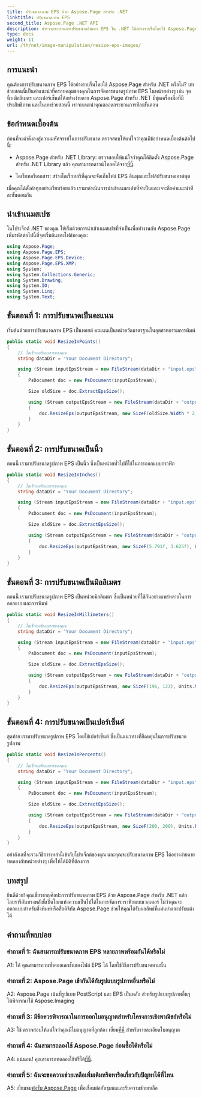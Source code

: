 ```yaml
---
title: ปรับขนาดภาพ EPS ด้วย Aspose.Page สำหรับ .NET
linktitle: ปรับขนาดภาพ EPS
second_title: Aspose.Page .NET API
description: สำรวจกระบวนการปรับขนาดอิมเมจ EPS ใน .NET ได้อย่างราบรื่นโดยใช้ Aspose.Page ให้ความแม่นยำในระดับจุด นิ้ว มิลลิเมตร และเปอร์เซ็นต์ได้อย่างง่ายดาย
type: docs
weight: 11
url: /th/net/image-manipulation/resize-eps-images/
---
```

## การแนะนำ

คุณต้องการปรับขนาดภาพ EPS ได้อย่างราบรื่นโดยใช้ Aspose.Page สำหรับ .NET หรือไม่? บทช่วยสอนนี้เป็นคำแนะนำที่ครอบคลุมของคุณในการจัดการขนาดรูปภาพ EPS ในหน่วยต่างๆ เช่น จุด นิ้ว มิลลิเมตร และเปอร์เซ็นต์ได้อย่างง่ายดาย Aspose.Page สำหรับ .NET มีชุดเครื่องมือที่มีประสิทธิภาพ และในบทช่วยสอนนี้ เราจะแนะนำคุณตลอดกระบวนการทีละขั้นตอน

## ข้อกำหนดเบื้องต้น

ก่อนที่จะดำดิ่งลงสู่ความมหัศจรรย์ในการปรับขนาด ตรวจสอบให้แน่ใจว่าคุณมีข้อกำหนดเบื้องต้นต่อไปนี้:

-  Aspose.Page สำหรับ .NET Library: ตรวจสอบให้แน่ใจว่าคุณได้ติดตั้ง Aspose.Page สำหรับ .NET Library แล้ว คุณสามารถดาวน์โหลดได้จาก[ที่นี่](https://releases.aspose.com/page/net/).

- ไดเร็กทอรีเอกสาร: สร้างไดเร็กทอรีที่คุณจะจัดเก็บไฟล์ EPS อินพุตและไฟล์ปรับขนาดเอาต์พุต

เมื่อคุณได้ตั้งค่าทุกอย่างเรียบร้อยแล้ว เรามาดำเนินการนำเข้าเนมสเปซที่จำเป็นและเจาะลึกคำแนะนำทีละขั้นตอนกัน

## นำเข้าเนมสเปซ

ในโปรเจ็กต์ .NET ของคุณ ให้เริ่มด้วยการนำเข้าเนมสเปซที่จำเป็นเพื่อทำงานกับ Aspose.Page เพิ่มรหัสต่อไปนี้ที่จุดเริ่มต้นของไฟล์ของคุณ:

```csharp
using Aspose.Page;
using Aspose.Page.EPS;
using Aspose.Page.EPS.Device;
using Aspose.Page.EPS.XMP;
using System;
using System.Collections.Generic;
using System.Drawing;
using System.IO;
using System.Linq;
using System.Text;
```

## ขั้นตอนที่ 1: การปรับขนาดเป็นคะแนน

เริ่มต้นด้วยการปรับขนาดภาพ EPS เป็นพอยต์ คะแนนเป็นหน่วยวัดมาตรฐานในอุตสาหกรรมการพิมพ์

```csharp
public static void ResizeInPoints()
{
    // ไดเร็กทอรีเอกสารของคุณ
    string dataDir = "Your Document Directory";

    using (Stream inputEpsStream = new FileStream(dataDir + "input.eps", FileMode.Open, FileAccess.Read))
    {
        PsDocument doc = new PsDocument(inputEpsStream);

        Size oldSize = doc.ExtractEpsSize();

        using (Stream outputEpsStream = new FileStream(dataDir + "output_resize_points.eps", FileMode.Create, FileAccess.Write))
        {
            doc.ResizeEps(outputEpsStream, new SizeF(oldSize.Width * 2, oldSize.Height * 2), Units.Points);
        }
    }
}
```

## ขั้นตอนที่ 2: การปรับขนาดเป็นนิ้ว

ตอนนี้ เรามาปรับขนาดรูปภาพ EPS เป็นนิ้ว ซึ่งเป็นหน่วยทั่วไปที่ใช้ในการออกแบบกราฟิก

```csharp
public static void ResizeInInches()
{
    // ไดเร็กทอรีเอกสารของคุณ
    string dataDir = "Your Document Directory";

    using (Stream inputEpsStream = new FileStream(dataDir + "input.eps", FileMode.Open, FileAccess.Read))
    {
        PsDocument doc = new PsDocument(inputEpsStream);

        Size oldSize = doc.ExtractEpsSize();

        using (Stream outputEpsStream = new FileStream(dataDir + "output_resize_inches.eps", FileMode.Create, FileAccess.Write))
        {
            doc.ResizeEps(outputEpsStream, new SizeF(5.791f, 3.625f), Units.Inches);
        }
    }
}
```

## ขั้นตอนที่ 3: การปรับขนาดเป็นมิลลิเมตร

ตอนนี้ เรามาปรับขนาดรูปภาพ EPS เป็นหน่วยมิลลิเมตร ซึ่งเป็นหน่วยที่ใช้กันอย่างแพร่หลายในการออกแบบและการพิมพ์

```csharp
public static void ResizeInMillimeters()
{
    // ไดเร็กทอรีเอกสารของคุณ
    string dataDir = "Your Document Directory";

    using (Stream inputEpsStream = new FileStream(dataDir + "input.eps", FileMode.Open, FileAccess.Read))
    {
        PsDocument doc = new PsDocument(inputEpsStream);

        Size oldSize = doc.ExtractEpsSize();

        using (Stream outputEpsStream = new FileStream(dataDir + "output_resize_mms.eps", FileMode.Create, FileAccess.Write))
        {
            doc.ResizeEps(outputEpsStream, new SizeF(196, 123), Units.Millimeters);
        }
    }
}
```

## ขั้นตอนที่ 4: การปรับขนาดเป็นเปอร์เซ็นต์

สุดท้าย เรามาปรับขนาดรูปภาพ EPS โดยใช้เปอร์เซ็นต์ ซึ่งเป็นแนวทางที่ยืดหยุ่นในการปรับขนาดรูปภาพ

```csharp
public static void ResizeInPercents()
{
    // ไดเร็กทอรีเอกสารของคุณ
    string dataDir = "Your Document Directory";

    using (Stream inputEpsStream = new FileStream(dataDir + "input.eps", FileMode.Open, FileAccess.Read))
    {
        PsDocument doc = new PsDocument(inputEpsStream);

        Size oldSize = doc.ExtractEpsSize();

        using (Stream outputEpsStream = new FileStream(dataDir + "output_resize_percents.eps", FileMode.Create, FileAccess.Write))
        {
            doc.ResizeEps(outputEpsStream, new SizeF(200, 200), Units.Percents);
        }
    }
}
```

อย่าลังเลที่จะรวมวิธีการเหล่านี้เข้ากับโปรเจ็กต์ของคุณ และคุณจะปรับขนาดภาพ EPS ได้อย่างง่ายดาย ทดลองกับหน่วยต่างๆ เพื่อให้ได้มิติที่ต้องการ

## บทสรุป

ยินดีด้วย! คุณเชี่ยวชาญศิลปะการปรับขนาดภาพ EPS ด้วย Aspose.Page สำหรับ .NET แล้ว ไลบรารีอันทรงพลังนี้เปิดโลกแห่งความเป็นไปได้ในการจัดการกราฟิกแบบเวกเตอร์ ไม่ว่าคุณจะออกแบบสำหรับสิ่งพิมพ์หรือสื่อดิจิทัล Aspose.Page ช่วยให้คุณได้รับผลลัพธ์ที่แม่นยำและปรับแต่งได้

## คำถามที่พบบ่อย

### คำถามที่ 1: ฉันสามารถปรับขนาดภาพ EPS หลายภาพพร้อมกันได้หรือไม่

A1: ได้ คุณสามารถวนซ้ำคอลเลกชั่นของไฟล์ EPS ได้ โดยใช้วิธีการปรับขนาดตามนั้น

### คำถามที่ 2: Aspose.Page เข้ากันได้กับรูปแบบรูปภาพอื่นหรือไม่

A2: Aspose.Page เน้นที่รูปแบบ PostScript และ EPS เป็นหลัก สำหรับรูปแบบรูปภาพอื่นๆ ให้พิจารณาใช้ Aspose.Imaging

### คำถามที่ 3: มีข้อควรพิจารณาในการออกใบอนุญาตสำหรับโครงการเชิงพาณิชย์หรือไม่

 A3: ใช่ ตรวจสอบให้แน่ใจว่าคุณมีใบอนุญาตที่ถูกต้อง เยี่ยม[ที่นี่](https://purchase.aspose.com/buy) สำหรับรายละเอียดใบอนุญาต

### คำถามที่ 4: ฉันสามารถลองใช้ Aspose.Page ก่อนซื้อได้หรือไม่

 A4: แน่นอน! คุณสามารถทดลองใช้ฟรีได้[ที่นี่](https://releases.aspose.com/).

### คำถามที่ 5: ฉันจะขอความช่วยเหลือเพิ่มเติมหรือหารือเกี่ยวกับปัญหาได้ที่ไหน

 A5: เยี่ยมชม[ฟอรั่ม Aspose.Page](https://forum.aspose.com/c/page/39) เพื่อเชื่อมต่อกับชุมชนและรับความช่วยเหลือ